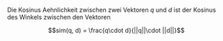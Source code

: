 

Die Kosinus Aehnlichkeit zwischen zwei Vektoren $q$ und $d$ ist der Kosinus des Winkels zwischen den Vektoren

$$sim(q, d) = \frac{q\cdot d}{||q||\cdot ||d||}$$

